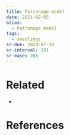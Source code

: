 ```yaml
---
title: Patronage model
date: 2021-02-05
alias:
  - Patronage model
tags:
  - seedlings
sr-due: 2024-07-30
sr-interval: 321
sr-ease: 265
---
```

# Related

- 

# References

